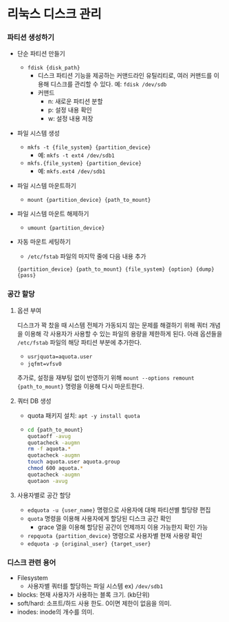 # 리눅스 디스크 관리

### 파티션 생성하기

* 단순 파티션 만들기
  * `fdisk {disk_path}`&#x20;
    * 디스크 파티션 기능을 제공하는 커맨드라인 유틸리티로, 여러 커맨드를 이용해 디스크를 관리할 수 있다. 예: `fdisk /dev/sdb`
    * 커맨드
      * n: 새로운 파티션 분할
      * p: 설정 내용 확인
      * w: 설정 내용 저장
* 파일 시스템 생성
  * `mkfs -t {file_system} {partition_device}`
    * 예: `mkfs -t ext4 /dev/sdb1`
  * `mkfs.{file_system} {partition_device}`
    * 예: `mkfs.ext4 /dev/sdb1`
* 파일 시스템 마운트하기
  * `mount {partition_device} {path_to_mount}`
* 파일 시스템 마운트 해제하기
  * `umount {partition_device}`
*   자동 마운트 세팅하기

    * `/etc/fstab` 파일의 마지막 줄에 다음 내용 추가

    `{partition_device} {path_to_mount} {file_system} {option} {dump} {pass}`

### 공간 할당

1.  옵션 부여

    디스크가 꽉 찼을 때 시스템 전체가 가동되지 않는 문제를 해결하기 위해 쿼터 개념을 이용해 각 사용자가 사용할 수 있는 파일의 용량을 제한하게 된다. 아래 옵션들을 `/etc/fstab` 파일의 해당 파티션 부분에 추가한다.

    * `usrjquota=aquota.user`
    * `jqfmt=vfsv0`

    추가로, 설정을 재부팅 없이 반영하기 위해 `mount --options remount {path_to_mount}` 명령을 이용해 다시 마운트한다.
2. 쿼터 DB 생성
   * quota 패키지 설치: `apt -y install quota`
   * ```bash
     cd {path_to_mount}
     quotaoff -avug
     quotacheck -augmn
     rm -f aquota.*
     quotacheck -augmn
     touch aquota.user aquota.group
     chmod 600 aquota.* 
     quotacheck -augmn 
     quotaon -avug
     ```
3. 사용자별로 공간 할당
   * `edquota -u {user_name}` 명령으로 사용자에 대해 파티션별 할당량 편집
   * `quota` 명령을 이용해 사용자에게 할당된 디스크 공간 확인
     * grace 열을 이용해 할당된 공간이 언제까지 이용 가능한지 확인 가능
   * `repquota {partition_device}` 명령으로 사용자별 현재 사용량 확인
   * `edquota -p {original_user} {target_user}`

### 디스크 관련 용어

* Filesystem
  * 사용자별 쿼터를 할당하는 파일 시스템 ex) `/dev/sdb1`
* blocks: 현재 사용자가 사용하는 블록 크기. (kb단위)
* soft/hard: 소프트/하드 사용 한도. 0이면 제한이 없음을 의미.
* inodes: inode의 개수를 의미.
